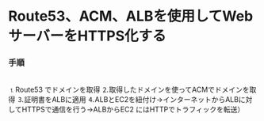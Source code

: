 # Route53、ACM、ALBを使用してWebサーバーをHTTPS化する
### 手順  
<br>
⒈Route53 でドメインを取得  
⒉取得したドメインを使ってACMでドメインを取得  
⒊証明書をALBに適用  
⒋ALBとEC2を紐付け→インターネットからALBに対してHTTPSで通信を行う→ALBからEC2 にはHTTPでトラフィックを転送） 
